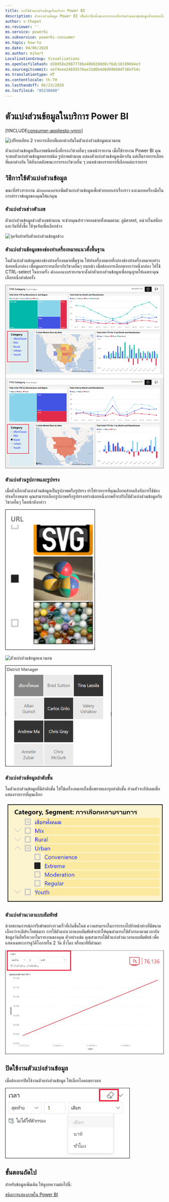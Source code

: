 ```yaml
---
title: การใช้ตัวแบ่งส่วนข้อมูลในบริการ Power BI
description: ตัวแบ่งส่วนข้อมูล Power BI เป็นอีกวิธีหนึ่งของการกรองที่จำกัดส่วนของชุดข้อมูลที่จะแสดงในการแสดงภาพอื่น ๆ ในรายงานให้แคบลง
author: v-thepet
ms.reviewer: ''
ms.service: powerbi
ms.subservice: powerbi-consumer
ms.topic: how-to
ms.date: 04/06/2020
ms.author: mihart
LocalizationGroup: Visualizations
ms.openlocfilehash: d38d58e2087778be40b0200d0cf6dc181996b4e3
ms.sourcegitcommit: eef4eee24695570ae3186b4d8d99660df16bf54c
ms.translationtype: HT
ms.contentlocale: th-TH
ms.lasthandoff: 06/23/2020
ms.locfileid: "85238680"
---
```

# <a name="slicers-in-the-power-bi-service"></a>ตัวแบ่งส่วนข้อมูลในบริการ Power BI

[!INCLUDE[consumer-appliesto-ynnn](../includes/consumer-appliesto-yynn.md)]

![เปรียบเทียบ 2 รายการเลือกที่แตกต่างกันในตัวแบ่งส่วนข้อมูลแนวนอน](media/end-user-slicer/power-bi-slider.png)

ตัวแบ่งส่วนข้อมูลเป็นภาพชนิดหนึ่งที่กรองวิชวลอื่นๆ บนหน้ารายงาน เมื่อใช้รายงาน Power BI คุณจะพบตัวแบ่งส่วนข้อมูลหลายชนิด รูปภาพด้านบน แสดงตัวแบ่งส่วนข้อมูลเดียวกัน แต่เป็นรายการเลือกที่แตกต่างกัน ให้สังเกตลักษณะการกรองวิชวลอื่น ๆ บนหน้าของรายการที่เลือกแต่ละรายการ  


## <a name="how-to-use-slicers"></a>วิธีการใช้ตัวแบ่งส่วนข้อมูล
ขณะที่สร้างรายงาน *นักออกแบบ*จะเพิ่มตัวแบ่งส่วนข้อมูลเพื่อช่วยบอกเล่าเรื่องราว และมอบเครื่องมือในการสำรวจข้อมูลของคุณให้แก่คุณ

### <a name="numeric-range-slicer"></a>ตัวแบ่งส่วนช่วงตัวเลข
 ตัวแบ่งส่วนข้อมูลช่วงตัวเลขด้านบน จะช่วยคุณสำรวจยอดขายทั้งหมดตาม: ภูมิศาสตร์, หน่วยในสต็อก และวันที่สั่งซื้อ ใช้จุดจับเพื่อเลือกช่วง 

![จุดจับสำหรับตัวแบ่งส่วนข้อมูลช่วง](media/end-user-slicer/power-bi-handles.png)

### <a name="basic-vertical-checkbox-slicer"></a>ตัวแบ่งส่วนข้อมูลของช่องทำเครื่องหมายแนวตั้งพื้นฐาน

ในตัวแบ่งส่วนข้อมูลของช่องทำเครื่องหมายพื้นฐาน ให้ทำเครื่องหมายที่กล่องช่องทำเครื่องหมายอย่างน้อยหนึ่งกล่อง เพื่อดูผลกระทบเกี่ยวกับวิชวลอื่นๆ บนหน้า เมื่อต้องการเลือกมากกว่าหนึ่งกล่อง ให้ใช้ CTRL-select ในบางครั้ง *นักออกแบบ*รายงานจะตั้งค่าตัวแบงส่วนข้อมูลเพื่ออนุญาตให้เฉพาะคุณเลือกหนึ่งค่าต่อครั้ง 

![ตัวแบ่งส่วนข้อมูลแนวตั้งพื้นฐาน](media/end-user-slicer/power-bi-basic.png)

### <a name="image-and-shape-slicers"></a>ตัวแบ่งส่วนรูปภาพและรูปทรง
เมื่อตัวเลือกตัวแบ่งส่วนข้อมูลเป็นรูปภาพหรือรูปทรง ทำให้รายการที่คุณเลือกคล้ายคลึงกับการใช้ช่องทำเครื่องหมาย คุณสามารถเลือกรูปภาพหรือรูปทรงอย่างน้อยหนึ่งภาพที่จะปรับใช้ตัวแบ่งส่วนข้อมูลกับวิชวลอื่นๆ ในหน้าดังกล่าว 

![ตัวแบ่งส่วนข้อมูลรูปภาพ](media/end-user-slicer/power-bi-image.png)    

![ตัวแบ่งส่วนข้อมูลแนวนอน](media/end-user-slicer/power-bi-horizontal.png)    

![ตัวแบ่งส่วนข้อมูลรูปทรง](media/end-user-slicer/power-bi-boxes.png)

### <a name="hierarchy-slicer"></a>ตัวแบ่งส่วนข้อมูลลำดับชั้น

ในตัวแบ่งส่วนข้อมูลที่มีลำดับชั้น ให้ใช้เครื่องหมายบั้งเพื่อขยายและยุบลำดับชั้น ส่วนหัวจะอัปเดตเพื่อแสดงรายการที่คุณเลือก

![ตัวแบ่งส่วนข้อมูลลำดับชั้น](media/end-user-slicer/power-bi-hierarchy.png)

### <a name="relative-time-slicer"></a>ตัวแบ่งส่วนเวลาแบบสัมพัทธ์
ด้วยสถานการณ์การรีเฟรชอย่างรวดเร็วที่เกิดขึ้นใหม่ ความสามารถในการกรองไปยังหน้าต่างที่มีขนาดเล็กกว่าจะมีประโยชน์มาก
การใช้ตัวแบ่งเวลาแบบสัมพัทธ์จะทำให้คุณสามารถใช้ตัวกรองตามเวลากับข้อมูลวันที่หรือเวลาในรายงานของคุณ ตัวอย่างเช่น คุณสามารถใช้ตัวแบ่งส่วนเวลาแบบสัมพัทธ์ เพื่อแสดงเฉพาะการดูวิดีโอภายใน 2 วัน ชั่วโมง หรือนาทีที่ผ่านมา 

![ตัวแบ่งส่วนเวลาแบบสัมพัทธ์](media/end-user-slicer/power-bi-relative-time.png)

## <a name="deactivate-a-slicer"></a>ปิดใช้งานตัวแบ่งส่วนข้อมูล
เมื่อต้องการปิดใช้งานตัวแบ่งส่วนข้อมูล ให้เลือกไอคอนยางลบ

![ไอคอนยางลบ](media/end-user-slicer/power-bi-eraser.png)

## <a name="next-steps"></a>ขั้นตอนถัดไป
สำหรับข้อมูลเพิ่มเติม ให้ดูบทความต่อไปนี้:

[ชนิดการแสดงภาพใน Power BI](end-user-visualizations.md)

